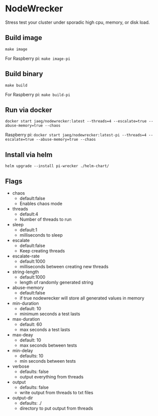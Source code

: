 # NodeWrecker
Stress test your cluster under sporadic high cpu, memory, or disk load. 

## Build image
`make image`

For Raspberry pi:
`make image-pi`

## Build binary
`make build`

For Raspberry pi:
`make build-pi`

## Run via docker
`docker start jaeg/nodewrecker:latest --threads=4 --escalate=true --abuse-memory=true --chaos`

Raspberry pi: 
`docker start jaeg/nodewrecker:latest-pi --threads=4 --escalate=true --abuse-memory=true --chaos`
## Install via helm
`helm upgrade --install pi-wrecker ./helm-chart/`

## Flags
- chaos
    - default:false
    - Enables chaos mode
- threads 
    - default:4
    - Number of threads to run
- sleep 
    - default:1
    - milliseconds to sleep
- escalate 
    - default:false
    - Keep creating threads
- escalate-rate 
    - default:1000
    - milliseconds between creating new threads
- string-length 
    - default:1000
    - length of randomly generated string
- abuse-memory
    - default:false
    - if true nodewrecker will store all generated values in memory
- min-duration
    - default: 10
    - minimum seconds a test lasts
- max-duration
    - default: 60
    - max seconds a test lasts
- max-deay
    - default: 10
    - max seconds between tests
- min-delay
    - defaults: 10
    - min seconds between tests
- verbose
    - defaults: false
    - output everything from threads
- output
    - defaults: false
    - write output from threads to txt files
- output-dir
    - defaults: ./
    - directory to put output from threads
